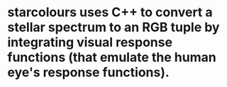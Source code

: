 # starcolours uses C++ to convert a stellar spectrum to an RGB tuple by integrating visual response functions (that emulate the human eye's response functions).
